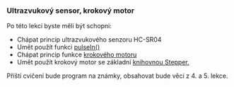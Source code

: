 ### Ultrazvukový sensor, krokový motor

Po této lekci byste měli být schopni:
- Chápat princip ultrazvukového senzoru HC-SR04
- Umět použít funkci [pulseIn()](https://docs.arduino.cc/language-reference/en/functions/advanced-io/pulseIn/)
- Chápat princip funkce [krokového motoru](https://lastminuteengineers.com/28byj48-stepper-motor-arduino-tutorial/)
- Umět použít krokový motor se základní [knihovnou Stepper.](https://www.instructables.com/How-to-Control-28BYJ-48-Stepper-Motor-With-ULN2003/)

Příští cvičení bude program na známky, obsahovat bude věci z 4. a 5. lekce.
